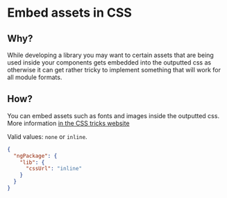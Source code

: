 # Embed assets in CSS

## Why?

While developing a library you may want to certain assets that are being used inside your components gets embedded into the outputted css as otherwise it can get rather tricky to implement something that will work for all module formats.

## How?

You can embed assets such as fonts and images inside the outputted css.
More information [in the CSS tricks website](https://css-tricks.com/data-uris)

Valid values: `none` or `inline`.

```json
{
  "ngPackage": {
    "lib": {
      "cssUrl": "inline"
    }
  }
}
```
